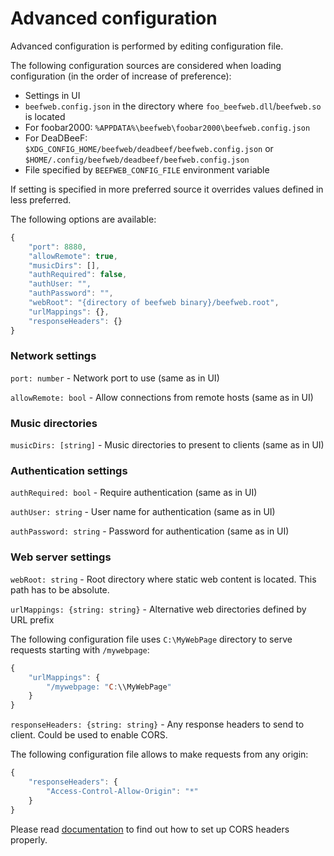 # Advanced configuration

Advanced configuration is performed by editing configuration file.

The following configuration sources are considered when loading configuration (in the order of increase of preference):

- Settings in UI
- `beefweb.config.json` in the directory where `foo_beefweb.dll`/`beefweb.so` is located
- For foobar2000: `%APPDATA%\beefweb\foobar2000\beefweb.config.json`
- For DeaDBeeF: `$XDG_CONFIG_HOME/beefweb/deadbeef/beefweb.config.json` or `$HOME/.config/beefweb/deadbeef/beefweb.config.json`
- File specified by `BEEFWEB_CONFIG_FILE` environment variable

If setting is specified in more preferred source it overrides values defined in less preferred.

The following options are available:

```js
{
    "port": 8880,
    "allowRemote": true,
    "musicDirs": [],
    "authRequired": false,
    "authUser: "",
    "authPassword": "",
    "webRoot": "{directory of beefweb binary}/beefweb.root",
    "urlMappings": {},
    "responseHeaders": {}
}
```

### Network settings

`port: number` - Network port to use (same as in UI)

`allowRemote: bool` - Allow connections from remote hosts (same as in UI)

### Music directories

`musicDirs: [string]` - Music directories to present to clients (same as in UI)

### Authentication settings

`authRequired: bool` - Require authentication (same as in UI)

`authUser: string` - User name for authentication (same as in UI)

`authPassword: string` - Password for authentication (same as in UI)

### Web server settings

`webRoot: string` - Root directory where static web content is located. This path has to be absolute.

`urlMappings: {string: string}` - Alternative web directories defined by URL prefix

The following configuration file uses `C:\MyWebPage` directory to serve requests starting with `/mywebpage`:

```js
{
    "urlMappings": {
        "/mywebpage: "C:\\MyWebPage"
    }
}
```


`responseHeaders: {string: string}` - Any response headers to send to client. Could be used to enable CORS.

The following configuration file allows to make requests from any origin:

```js
{
    "responseHeaders": {
        "Access-Control-Allow-Origin": "*"
    }
}
```

Please read [documentation](https://developer.mozilla.org/en-US/docs/Web/HTTP/CORS) to find out how to set up CORS headers properly.
